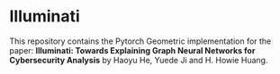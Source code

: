 # Illuminati

This repository contains the Pytorch Geometric implementation for the paper:
<b>Illuminati: Towards Explaining Graph Neural Networks for Cybersecurity Analysis</b> 
by Haoyu He, Yuede Ji and H. Howie Huang.
